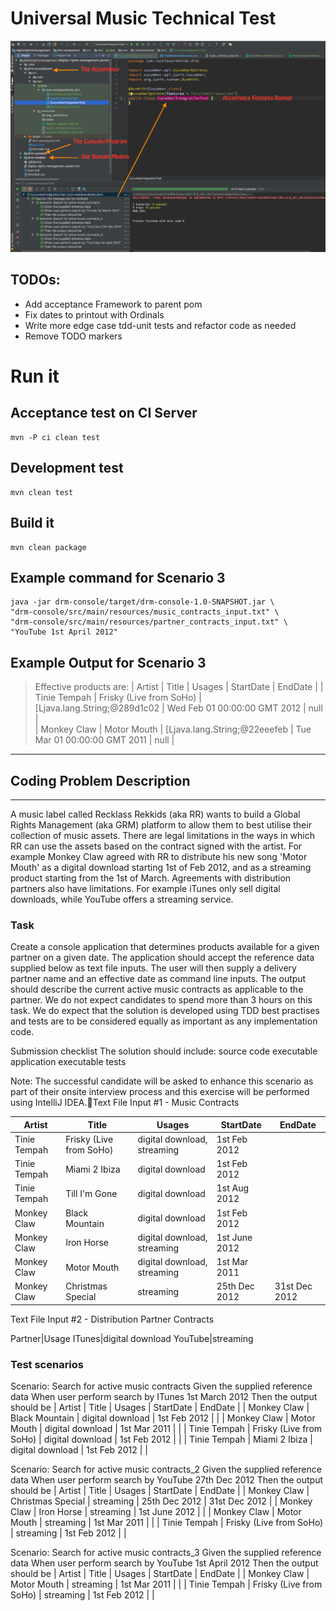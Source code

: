 # Universal Music Technical Test

![OverView](TopOverview.png)

TODOs:
---
- Add acceptance Framework to parent pom
- Fix dates to printout with Ordinals
- Write more edge case tdd-unit tests and refactor code as needed
- Remove TODO markers


# Run it

## Acceptance test on CI Server

    mvn -P ci clean test

## Development test

    mvn clean test
      
## Build it

    mvn clean package

## Example command for Scenario 3

    java -jar drm-console/target/drm-console-1.0-SNAPSHOT.jar \
    "drm-console/src/main/resources/music_contracts_input.txt" \
    "drm-console/src/main/resources/partner_contracts_input.txt" \
    "YouTube 1st April 2012"

## Example Output for Scenario 3


> Effective products are:
> | Artist       | Title                   | Usages    | StartDate     | EndDate       |
> |  Tinie Tempah  |  Frisky (Live from SoHo)  |  [Ljava.lang.String;@289d1c02  |  Wed Feb 01 00:00:00 GMT 2012  |  null  |  
> |  Monkey Claw  |  Motor Mouth  |  [Ljava.lang.String;@22eeefeb  |  Tue Mar 01 00:00:00 GMT 2011  |  null  |  


----------

## Coding Problem Description

----------


A music label called Recklass Rekkids (aka RR) wants to build a Global Rights Management (aka GRM) platform to allow them to best utilise their collection of music assets.
There are legal limitations in the ways in which RR can use the assets based on the contract signed with the artist. For example Monkey Claw agreed with RR to distribute his new song 'Motor Mouth' as a digital download starting 1st of Feb 2012, and as a streaming product starting from the 1st of March.
Agreements with distribution partners also have limitations. For example iTunes only sell digital downloads, while YouTube offers a streaming service.


### Task

Create a console application that determines products available for a given partner on a given date. 
The application should accept the reference data supplied below as text file inputs. 
The user will then supply a delivery partner name and an effective date as command line inputs. 
The output should describe the current active music contracts as applicable to the partner.
We do not expect candidates to spend more than 3 hours on this task.
We do expect that the solution is developed using TDD best practises and tests are to be considered equally as important as any implementation code.

Submission checklist
The solution should include:
source code
executable application
executable tests

Note: The successful candidate will be asked to enhance this scenario as part of their onsite interview process and this exercise will be performed using IntelliJ IDEA.Text File Input #1 - Music Contracts

| Artist|Title|Usages|StartDate|EndDate |
| ----- |----- | ----- | ----- | ----- |
| Tinie Tempah|Frisky (Live from SoHo)|digital download, streaming|1st Feb 2012| |
| Tinie Tempah|Miami 2 Ibiza|digital download|1st Feb 2012| |
| Tinie Tempah|Till I'm Gone|digital download|1st Aug 2012| |
| Monkey Claw|Black Mountain|digital download|1st Feb 2012| |
| Monkey Claw|Iron Horse|digital download, streaming|1st June 2012| |
| Monkey Claw|Motor Mouth|digital download, streaming|1st Mar 2011| |
| Monkey Claw|Christmas Special|streaming|25th Dec 2012|31st Dec 2012 |




Text File Input #2 - Distribution Partner Contracts

Partner|Usage
ITunes|digital download
YouTube|streaming


### Test scenarios

Scenario: Search for active music contracts
	Given the supplied reference data
	When user perform search by ITunes 1st March 2012
	Then the output should be
	| Artist       | Title                   | Usages           | StartDate    | EndDate |
	| Monkey Claw  | Black Mountain          | digital download | 1st Feb 2012 |         |
	| Monkey Claw  | Motor Mouth             | digital download | 1st Mar 2011 |         |
	| Tinie Tempah | Frisky (Live from SoHo) | digital download | 1st Feb 2012 |         |
	| Tinie Tempah | Miami 2 Ibiza           | digital download | 1st Feb 2012 |         |

Scenario: Search for active music contracts_2
	Given the supplied reference data
	When user perform search by YouTube 27th Dec 2012
	Then the output should be
	| Artist       | Title                   | Usages    | StartDate     | EndDate       |
	| Monkey Claw  | Christmas Special       | streaming | 25th Dec 2012 | 31st Dec 2012 |
	| Monkey Claw  | Iron Horse              | streaming | 1st June 2012 |               |
	| Monkey Claw  | Motor Mouth             | streaming | 1st Mar 2011  |               |
	| Tinie Tempah | Frisky (Live from SoHo) | streaming | 1st Feb 2012  |               |

Scenario: Search for active music contracts_3
	Given the supplied reference data
	When user perform search by YouTube 1st April 2012
	Then the output should be
	| Artist       | Title                   | Usages    | StartDate    | EndDate |
	| Monkey Claw  | Motor Mouth             | streaming | 1st Mar 2011 |         |
	| Tinie Tempah | Frisky (Live from SoHo) | streaming | 1st Feb 2012 |         |
